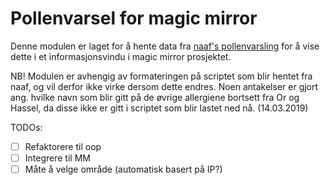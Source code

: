 # Pollenvarsel for magic mirror

Denne modulen er laget for å hente data fra [naaf's
pollenvarsling]("https://www.naaf.no/pollenvarsel/") for å vise dette i et
informasjonsvindu i magic mirror prosjektet.

NB! Modulen er avhengig av formateringen på scriptet som blir hentet fra naaf, og vil
derfor ikke virke dersom dette endres. Noen antakelser er gjort ang. hvilke navn som blir
gitt på de øvrige allergiene bortsett fra Or og Hassel, da disse ikke er gitt i scriptet
som blir lastet ned nå. (14.03.2019)


TODOs:
 - [ ] Refaktorere til oop
 - [ ] Integrere til MM
 - [ ] Måte å velge område (automatisk basert på IP?)
